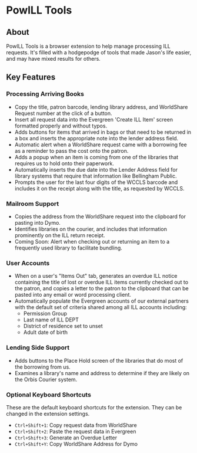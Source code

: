 # PowILL Tools

## About

PowILL Tools is a browser extension to help manage processing ILL requests. It's filled with a hodgepodge of tools that made Jason's life easier, and may have mixed results for others.

## Key Features

### Processing Arriving Books

- Copy the title, patron barcode, lending library address, and WorldShare Request number at the click of a button.
- Insert all request data into the Evergreen 'Create ILL Item' screen formatted properly and without typos.
- Adds buttons for items that arrived in bags or that need to be returned in a box and inserts the appropriate note into the lender address field.
- Automatic alert when a WorldShare request came with a borrowing fee as a reminder to pass the cost onto the patron.
- Adds a popup when an item is coming from one of the libraries that requires us to hold onto their paperwork.
- Automatically inserts the due date into the Lender Address field for library systems that require that information like Bellingham Public.
- Prompts the user for the last four digits of the WCCLS barcode and includes it on the receipt along with the title, as requested by WCCLS.

### Mailroom Support

- Copies the address from the WorldShare request into the clipboard for pasting into Dymo.
- Identifies libraries on the courier, and includes that information prominently on the ILL return receipt.
- Coming Soon: Alert when checking out or returning an item to a frequently used library to facilitate bundling.

### User Accounts

- When on a user's "Items Out" tab, generates an overdue ILL notice containing the title of lost or overdue ILL items currently checked out to the patron, and copies a letter to the patron to the clipboard that can be pasted into any email or word processing client.
- Automatically populate the Evergreen accounts of our external partners with the default set of criteria shared among all ILL accounts including:
  - Permission Group
  - Last name of ILL DEPT
  - District of residence set to unset
  - Adult date of birth

### Lending Side Support

- Adds buttons to the Place Hold screen of the libraries that do most of the borrowing from us.
- Examines a library's name and address to determine if they are likely on the Orbis Courier system.

### Optional Keyboard Shortcuts

These are the default keyboard shortcuts for the extension. They can be changed in the extension settings.

- `Ctrl+Shift+1`: Copy request data from WorldShare
- `Ctrl+Shift+2`: Paste the request data in Evergreen
- `Ctrl+Shift+3`: Generate an Overdue Letter
- `Ctrl+Shift+Y`: Copy WorldShare Address for Dymo
